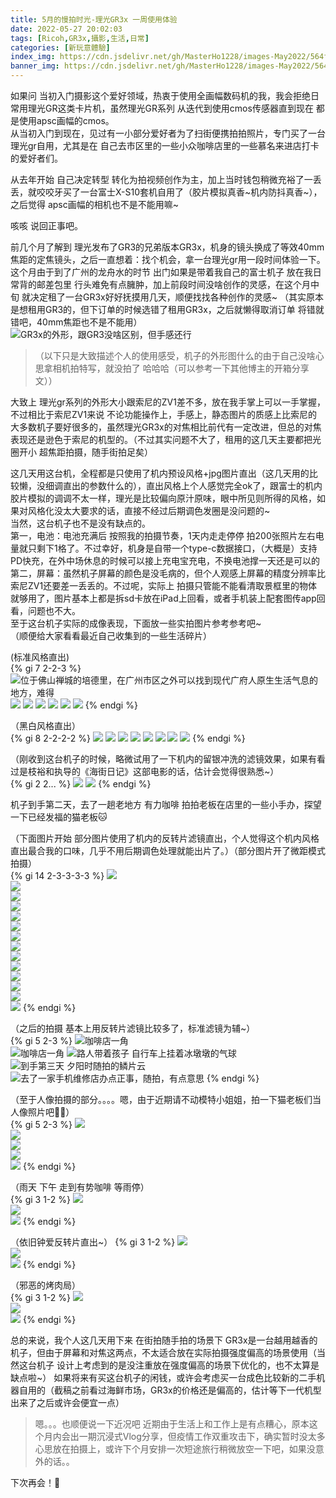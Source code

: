 ```yaml
---
title: 5月的慢拍时光-理光GR3x 一周使用体验
date: 2022-05-27 20:02:03
tags: [Ricoh,GR3x,攝影,生活,日常]
categories: [新玩意體驗]
index_img: https://cdn.jsdelivr.net/gh/MasterHo1228/images-May2022/564f038e2a689f354815cf2ded94a0e.jpg
banner_img: https://cdn.jsdelivr.net/gh/MasterHo1228/images-May2022/564f038e2a689f354815cf2ded94a0e.jpg
---
```


如果问 当初入门摄影这个爱好领域，热衷于使用全画幅数码机的我，我会拒绝日常用理光GR这类卡片机，虽然理光GR系列 从迭代到使用cmos传感器直到现在 都是使用apsc画幅的cmos。  
从当初入门到现在，见过有一小部分爱好者为了扫街便携拍拍照片，专门买了一台理光gr自用，尤其是在 自己去市区里的一些小众咖啡店里的一些慕名来进店打卡的爱好者们。

从去年开始 自己决定转型 转化为拍视频创作为主，加上当时钱包稍微充裕了一丢丢，就咬咬牙买了一台富士X-S10套机自用了（胶片模拟真香~机内防抖真香~），之后觉得 apsc画幅的相机也不是不能用嘛~  

咳咳 说回正事吧。  
  
前几个月了解到 理光发布了GR3的兄弟版本GR3x，机身的镜头换成了等效40mm焦距的定焦镜头，之后一直想着：找个机会，拿一台理光gr用一段时间体验一下。  
这个月由于到了广州的龙舟水的时节 出门如果是带着我自己的富士机子 放在我日常背的邮差包里 行头难免有点臃肿，加上前段时间没啥创作的灵感，在这个月中旬 就决定租了一台GR3x好好抚摸用几天，顺便找找各种创作的灵感~
（其实原本是想租用GR3的，但下订单的时候选错了租用GR3x，之后就懒得取消订单 将错就错吧，40mm焦距也不是不能用）  
![GR3x的外形，跟GR3没啥区别，但手感还行](https://cdn.jsdelivr.net/gh/MasterHo1228/images-May2022/564f038e2a689f354815cf2ded94a0e.jpg)
  
> （以下只是大致描述个人的使用感受，机子的外形图什么的由于自己没啥心思拿相机拍特写，就没拍了 哈哈哈（可以参考一下其他博主的开箱分享文））

大致上 理光gr系列的外形大小跟索尼的ZV1差不多，放在我手掌上可以一手掌握，不过相比于索尼ZV1来说 不论功能操作上，手感上，静态图片的质感上比索尼的大多数机子要好很多的，虽然理光GR3x的对焦相比前代有一定改进，但总的对焦表现还是逊色于索尼的机型的。（不过其实问题不大了，租用的这几天主要都把光圈开小 超焦距拍摄，随手街拍足矣）  
  
这几天用这台机，全程都是只使用了机内预设风格+jpg图片直出（这几天用的比较懒，没细调直出的参数什么的），直出风格上个人感觉完全ok了，跟富士的机内胶片模拟的调调不太一样，理光是比较偏向原汁原味，眼中所见则所得的风格，如果对风格化没太大要求的话，直接不经过后期调色发圈是没问题的~  
当然，这台机子也不是没有缺点的。  
第一，电池：电池充满后 按照我的拍摄节奏，1天内走走停停 拍200张照片左右电量就只剩下1格了。不过幸好，机身是自带一个type-c数据接口，（大概是）支持PD快充，在外中场休息的时候可以接上充电宝充电，不换电池撑一天还是可以的  
第二，屏幕：虽然机子屏幕的颜色是没毛病的，但个人观感上屏幕的精度分辨率比索尼ZV1还要差一丢丢的。不过呢，实际上 拍摄只管能不能看清取景框里的物体就够用了，图片基本上都是拆sd卡放在iPad上回看，或者手机装上配套图传app回看，问题也不大。  
至于这台机子实际的成像表现，下面放一些实拍图片参考参考吧~  
（顺便给大家看看最近自己收集到的一些生活碎片）

(标准风格直出)  
{% gi 7 2-2-3 %}
  ![位于佛山禅城的培德里，在广州市区之外可以找到现代广府人原生生活气息的地方，难得](https://cdn.jsdelivr.net/gh/MasterHo1228/images-May2022/20220516-R0004204.jpg)
  ![](https://cdn.jsdelivr.net/gh/MasterHo1228/images-May2022/20220516-R0004198.jpg)
  ![](https://cdn.jsdelivr.net/gh/MasterHo1228/images-May2022/20220516-R0004206.jpg)
  ![](https://cdn.jsdelivr.net/gh/MasterHo1228/images-May2022/20220516-R0004218.jpg)
  ![](https://cdn.jsdelivr.net/gh/MasterHo1228/images-May2022/20220516-R0004194.jpg)
  ![](https://cdn.jsdelivr.net/gh/MasterHo1228/images-May2022/20220516-R0004227.jpg)
  ![](https://cdn.jsdelivr.net/gh/MasterHo1228/images-May2022/20220516-R0004221.jpg)
{% endgi %} 

（黑白风格直出）  
{% gi 8 2-2-2-2 %}
  ![](https://cdn.jsdelivr.net/gh/MasterHo1228/images-May2022/20220517-R0004461.jpg)
  ![](https://cdn.jsdelivr.net/gh/MasterHo1228/images-May2022/20220518-R0004584.jpg)
  ![](https://cdn.jsdelivr.net/gh/MasterHo1228/images-May2022/20220516-R0004165.jpg)
  ![](https://cdn.jsdelivr.net/gh/MasterHo1228/images-May2022/20220516-R0004229.jpg)
  ![](https://cdn.jsdelivr.net/gh/MasterHo1228/images-May2022/20220516-R0004167.jpg)
  ![](https://cdn.jsdelivr.net/gh/MasterHo1228/images-May2022/20220518-R0004585.jpg)
  ![](https://cdn.jsdelivr.net/gh/MasterHo1228/images-May2022/20220519-R0004611.jpg)
  ![](https://cdn.jsdelivr.net/gh/MasterHo1228/images-May2022/20220516-R0004249.jpg)
{% endgi %}  

（刚收到这台机子的时候，略微试用了一下机内的留银冲洗的滤镜效果，如果有看过是枝裕和执导的《海街日记》这部电影的话，估计会觉得很熟悉~）  
{% gi 2 2... %}
  ![](https://cdn.jsdelivr.net/gh/MasterHo1228/images-May2022/20220515-R0004081.jpg)
  ![](https://cdn.jsdelivr.net/gh/MasterHo1228/images-May2022/20220515-R0004119.jpg)
{% endgi %} 

机子到手第二天，去了一趟老地方 有力咖啡 拍拍老板在店里的一些小手办，探望一下已经发福的猫老板🐱  

（下面图片开始 部分图片使用了机内的反转片滤镜直出，个人觉得这个机内风格直出最合我的口味，几乎不用后期调色处理就能出片了。）（部分图片开了微距模式拍摄）  
{% gi 14 2-3-3-3-3 %}
  ![](https://cdn.jsdelivr.net/gh/MasterHo1228/images-May2022/20220516-R0004310.jpg)  
  ![](https://cdn.jsdelivr.net/gh/MasterHo1228/images-May2022/20220516-R0004304.jpg)  
  ![](https://cdn.jsdelivr.net/gh/MasterHo1228/images-May2022/20220516-R0004265.jpg)  
  ![](https://cdn.jsdelivr.net/gh/MasterHo1228/images-May2022/20220516-R0004266.jpg)  
  ![](https://cdn.jsdelivr.net/gh/MasterHo1228/images-May2022/20220516-R0004271.jpg)  
  ![](https://cdn.jsdelivr.net/gh/MasterHo1228/images-May2022/20220516-R0004267.jpg)  
  ![](https://cdn.jsdelivr.net/gh/MasterHo1228/images-May2022/20220516-R0004269.jpg)  
  ![](https://cdn.jsdelivr.net/gh/MasterHo1228/images-May2022/20220516-R0004320.jpg)  
  ![](https://cdn.jsdelivr.net/gh/MasterHo1228/images-May2022/20220516-R0004337.jpg)  
  ![](https://cdn.jsdelivr.net/gh/MasterHo1228/images-May2022/20220516-R0004317.jpg)  
  ![](https://cdn.jsdelivr.net/gh/MasterHo1228/images-May2022/20220516-R0004316.jpg)  
  ![](https://cdn.jsdelivr.net/gh/MasterHo1228/images-May2022/20220516-R0004338.jpg)  
  ![](https://cdn.jsdelivr.net/gh/MasterHo1228/images-May2022/20220516-R0004356.jpg)  
  ![](https://cdn.jsdelivr.net/gh/MasterHo1228/images-May2022/20220516-R0004360.jpg)
{% endgi %}

（之后的拍摄 基本上用反转片滤镜比较多了，标准滤镜为辅~）  
{% gi 5 2-3 %}
  ![咖啡店一角](https://cdn.jsdelivr.net/gh/MasterHo1228/images-May2022/20220517-R0004418.jpg)  
  ![咖啡店一角](https://cdn.jsdelivr.net/gh/MasterHo1228/images-May2022/20220517-R0004424.jpg) 
  ![路人带着孩子 自行车上挂着冰墩墩的气球](https://cdn.jsdelivr.net/gh/MasterHo1228/images-May2022/20220517-R0004490.jpg)  
  ![到手第三天 夕阳时随拍的鳞片云](https://cdn.jsdelivr.net/gh/MasterHo1228/images-May2022/20220517-R0004495.jpg)
  ![去了一家手机维修店办点正事，随拍，有点意思](https://cdn.jsdelivr.net/gh/MasterHo1228/images-May2022/20220517-R0004396.jpg)
{% endgi %} 

（至于人像拍摄的部分。。。。嗯，由于近期请不动模特小姐姐，拍一下猫老板们当人像照片吧🌚🌚）  
{% gi 5 2-3 %}
  ![](https://cdn.jsdelivr.net/gh/MasterHo1228/images-May2022/20220517-R0004566.jpg)  
  ![](https://cdn.jsdelivr.net/gh/MasterHo1228/images-May2022/20220517-R0004568.jpg)  
  ![](https://cdn.jsdelivr.net/gh/MasterHo1228/images-May2022/20220517-R0004516.jpg)  
  ![](https://cdn.jsdelivr.net/gh/MasterHo1228/images-May2022/20220517-R0004523.jpg)  
  ![](https://cdn.jsdelivr.net/gh/MasterHo1228/images-May2022/20220517-R0004573.jpg)
{% endgi %}
  
（雨天 下午 走到有势咖啡 等雨停）  
{% gi 3 1-2 %}
  ![](https://cdn.jsdelivr.net/gh/MasterHo1228/images-May2022/20220521-R0004634.jpg)  
  ![](https://cdn.jsdelivr.net/gh/MasterHo1228/images-May2022/20220521-R0004628.jpg)  
  ![](https://cdn.jsdelivr.net/gh/MasterHo1228/images-May2022/20220521-R0004638.jpg)
{% endgi %}  

（依旧钟爱反转片直出~）
{% gi 3 1-2 %}
  ![](https://cdn.jsdelivr.net/gh/MasterHo1228/images-May2022/20220521-R0004620.jpg)  
  ![](https://cdn.jsdelivr.net/gh/MasterHo1228/images-May2022/20220522-R0004657.jpg)  
  ![](https://cdn.jsdelivr.net/gh/MasterHo1228/images-May2022/20220522-R0004662.jpg)
{% endgi %}  

（邪恶的烤肉局）  
{% gi 3 1-2 %}
  ![](https://cdn.jsdelivr.net/gh/MasterHo1228/images-May2022/20220522-R0004687.jpg)  
  ![](https://cdn.jsdelivr.net/gh/MasterHo1228/images-May2022/20220522-R0004689.jpg)  
  ![](https://cdn.jsdelivr.net/gh/MasterHo1228/images-May2022/20220522-R0004691.jpg)
{% endgi %}

总的来说，我个人这几天用下来 在街拍随手拍的场景下 GR3x是一台越用越香的机子，但由于屏幕和对焦这两点，不太适合放在实际拍摄强度偏高的场景使用（当然这台机子 设计上考虑到的是没注重放在强度偏高的场景下优化的，也不太算是缺点啦~）
如果将来有买这台机子的闲钱，或许会考虑买一台成色比较新的二手机器自用的（截稿之前看过海鲜市场，GR3x的价格还是偏高的，估计等下一代机型出来了之后或许会便宜一点）

> 嗯。。。也顺便说一下近况吧 近期由于生活上和工作上是有点糟心，原本这个月内会出一期沉浸式Vlog分享，但疫情工作双重攻击下，确实暂时没太多心思放在拍摄上，或许下个月安排一次短途旅行稍微放空一下吧，如果没意外的话。。  

下次再会！🌝